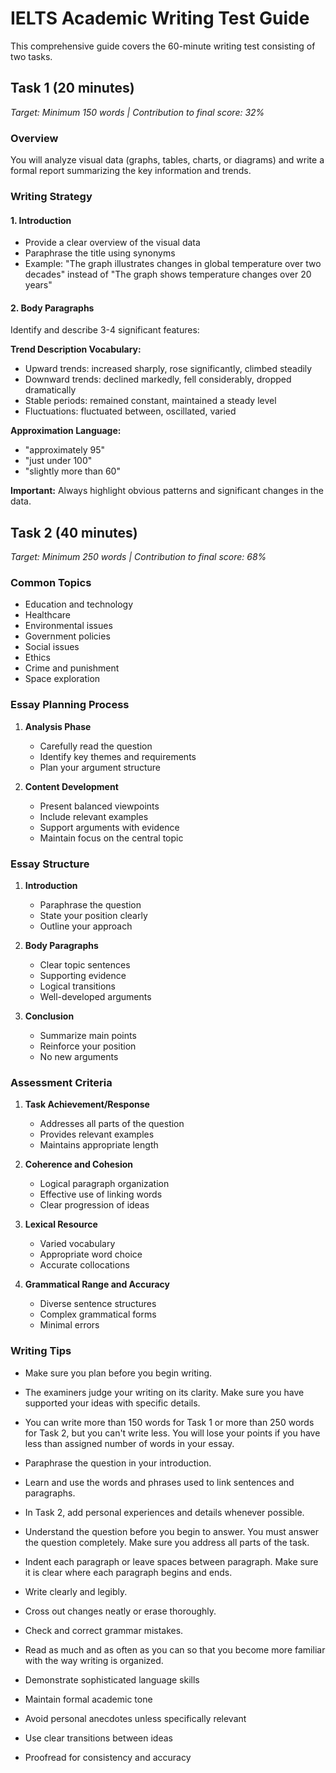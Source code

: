 # IELTS Academic Writing Test Guide

This comprehensive guide covers the 60-minute writing test consisting of two tasks.

## Task 1 (20 minutes)

*Target: Minimum 150 words | Contribution to final score: 32%*

### Overview
You will analyze visual data (graphs, tables, charts, or diagrams) and write a formal report summarizing the key information and trends.

### Writing Strategy

#### 1. Introduction
- Provide a clear overview of the visual data
- Paraphrase the title using synonyms
- Example: "The graph illustrates changes in global temperature over two decades" instead of "The graph shows temperature changes over 20 years"

#### 2. Body Paragraphs
Identify and describe 3-4 significant features:

**Trend Description Vocabulary:**
- Upward trends: increased sharply, rose significantly, climbed steadily
- Downward trends: declined markedly, fell considerably, dropped dramatically  
- Stable periods: remained constant, maintained a steady level
- Fluctuations: fluctuated between, oscillated, varied

**Approximation Language:**
- "approximately 95"
- "just under 100"
- "slightly more than 60"

**Important:** Always highlight obvious patterns and significant changes in the data.

## Task 2 (40 minutes)

*Target: Minimum 250 words | Contribution to final score: 68%*

### Common Topics
- Education and technology
- Healthcare
- Environmental issues
- Government policies
- Social issues
- Ethics
- Crime and punishment
- Space exploration

### Essay Planning Process

1. **Analysis Phase**
   - Carefully read the question
   - Identify key themes and requirements
   - Plan your argument structure

2. **Content Development**
   - Present balanced viewpoints
   - Include relevant examples
   - Support arguments with evidence
   - Maintain focus on the central topic

### Essay Structure

1. **Introduction**
   - Paraphrase the question
   - State your position clearly
   - Outline your approach

2. **Body Paragraphs**
   - Clear topic sentences
   - Supporting evidence
   - Logical transitions
   - Well-developed arguments

3. **Conclusion**
   - Summarize main points
   - Reinforce your position
   - No new arguments

### Assessment Criteria

1. **Task Achievement/Response**
   - Addresses all parts of the question
   - Provides relevant examples
   - Maintains appropriate length

2. **Coherence and Cohesion**
   - Logical paragraph organization
   - Effective use of linking words
   - Clear progression of ideas

3. **Lexical Resource**
   - Varied vocabulary
   - Appropriate word choice
   - Accurate collocations

4. **Grammatical Range and Accuracy**
   - Diverse sentence structures
   - Complex grammatical forms
   - Minimal errors

### Writing Tips

- Make sure you plan before you begin writing.
- The examiners judge your writing on its clarity. Make sure you have supported your ideas with specific details.
- You can write more than 150 words for Task 1 or more than 250 words for Task 2, but you can't write less. You will lose your points if you have less than assigned number of words in your essay. 
- Paraphrase the question in your introduction.
- Learn and use the words and phrases used to link sentences and paragraphs.
- In Task 2, add personal experiences and details whenever possible.
- Understand the question before you begin to answer. You must answer the question completely. Make sure you address all parts of the task.
- Indent each paragraph or leave spaces between paragraph. Make sure it is clear where each paragraph begins and ends.
- Write clearly and legibly.
- Cross out changes neatly or erase thoroughly. 
- Check and correct grammar mistakes.
- Read as much and as often as you can so that you become more familiar with the way writing is organized.

- Demonstrate sophisticated language skills
- Maintain formal academic tone
- Avoid personal anecdotes unless specifically relevant
- Use clear transitions between ideas
- Proofread for consistency and accuracy
